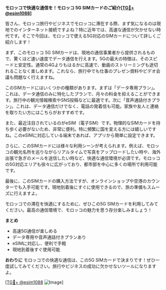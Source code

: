 **モロッコで快適な通信を！モロッコ 5G SIMカードのご紹介[[TG💪+ @esim1088](https://t.me/s/esim1088)]**

皆さん、モロッコ旅行やビジネスでモロッコに滞在する際、まず気になるのは現地でのインターネット接続ですよね？特に近年では、高速な通信が欠かせない時代です。そこで今回は、モロッコで使える5G対応のSIMカードについて詳しくご紹介します！

まず、このモロッコ 5G SIMカードは、現地の通信事業者から提供されるもので、驚くほど速い速度でデータ通信を行えます。5Gの最大の特徴は、そのスピードと安定性。通常の4Gよりもはるかに高速で、動画のストリーミングも途切れることなく楽しめます。これなら、旅行中でも仕事のプレゼン資料やビデオ会議も問題なく行えますね。

このSIMカードにはいくつかの種類があります。まずは「データ専用プラン」。これは、データ通信のみに特化したプランで、月々の料金を抑えることができます。旅行中の観光情報検索やSNS投稿などに最適です。次に「音声通話付きプラン」。これは、データ通信だけでなく、電話の発着信も可能。家族や友人と連絡を取りたい方にはこちらがおすすめです。

また、最近注目されているのがeSIM（電子SIM）です。物理的なSIMカードを持ち歩く必要がないため、非常に便利。特に頻繁に国を変える方には嬉しいですね。このeSIMに対応している端末であれば、アプリから簡単に設定できます。

さらに、このSIMカードには様々な利用シーンが考えられます。例えば、モロッコの観光名所を巡りながらリアルタイムで写真をアップロードしたい時や、海外出張で急ぎのメールを送信したい時など、快適な通信環境が必須です。モロッコの5G対応エリアも徐々に広がっており、都市部を中心に多くの場所で利用可能です。

最後に、このSIMカードの購入方法ですが、オンラインショップや空港のカウンターでも入手可能です。現地到着後にすぐに使用できるので、旅の準備もスムーズに行えますよ。

モロッコでの滞在を快適にするために、ぜひこの5G SIMカードを利用してみてください。最高の通信環境で、モロッコの魅力を思う存分楽しみましょう！

**まとめ**
- 高速5G通信が楽しめる
- データ専用や音声通話付きプランあり
- eSIMに対応し、便利で手軽
- 現地到着後すぐ使用可能

**おわりに**
モロッコでの快適な通信は、この5G SIMカードで決まりです！ぜひ一度試してみてください。旅行やビジネスの成功に欠かせないツールになりますよ。

[[TG💪+ @esim1088](https://t.me/s/esim1088) ![Image](https://i.postimg.cc/Y0z9fWf4/image.png)]